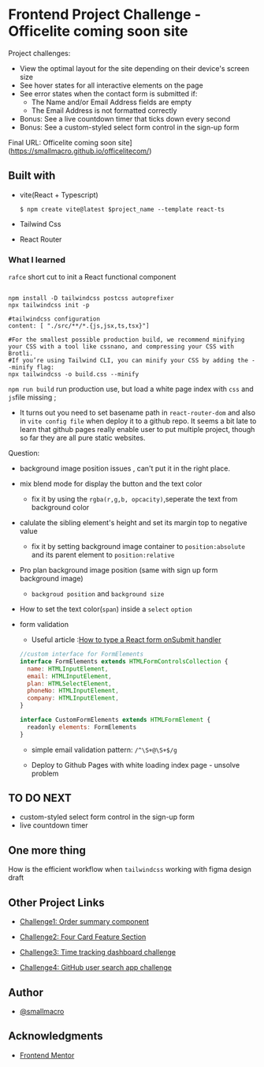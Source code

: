 # Frontend Project Challenge - Officelite coming soon site

Project challenges:
- View the optimal layout for the site depending on their device's screen size
- See hover states for all interactive elements on the page
- See error states when the contact form is submitted if:
  - The Name and/or Email Address fields are empty
  - The Email Address is not formatted correctly
- Bonus: See a live countdown timer that ticks down every second
- Bonus: See a custom-styled select form control in the sign-up form


Final URL: Officelite coming soon site](https://smallmacro.github.io/officelitecom/)

## Built with

- vite(React + Typescript)

  ```shell
  $ npm create vite@latest $project_name --template react-ts
  ```

- Tailwind Css
- React Router

### What I learned

`rafce` short cut to init a React functional component

```shell

npm install -D tailwindcss postcss autoprefixer
npx tailwindcss init -p

#tailwindcss configuration
content: [ "./src/**/*.{js,jsx,ts,tsx}"]

#For the smallest possible production build, we recommend minifying your CSS with a tool like cssnano, and compressing your CSS with Brotli.
#If you’re using Tailwind CLI, you can minify your CSS by adding the --minify flag:
npx tailwindcss -o build.css --minify
```

`npm run build` run production use, but load a white page index with `css` and `js`file missing ;

- It turns out you need to set basename path in `react-router-dom` and also in `vite config file` when deploy it to a github repo. It seems a bit late to learn that github pages really enable user to put multiple project, though so far they are all pure static websites.

Question:

- background image position issues , can't put it in the right place.
- mix blend mode for display the button and the text color
  - fix it by using the `rgba(r,g,b, opcacity)`,seperate the text from background color
- calulate the sibling element's height and set its margin top to negative value
  - fix it by setting background image container to `position:absolute ` and its parent element to `position:relative`
- Pro plan background image position (same with sign up form background image)

  - `backgroud position` and `background size`

- How to set the text color(`span`) inside a `select` `option`

- form validation

  - Useful article :[How to type a React form onSubmit handler](https://epicreact.dev/how-to-type-a-react-form-on-submit-handler/)

  ```javascript
  //custom interface for FormElements
  interface FormElements extends HTMLFormControlsCollection {
    name: HTMLInputElement,
    email: HTMLInputElement,
    plan: HTMLSelectElement,
    phoneNo: HTMLInputElement,
    company: HTMLInputElement,
  }

  interface CustomFormElements extends HTMLFormElement {
    readonly elements: FormElements
  }


  ```

  - simple email validation pattern: `/^\S+@\S+$/g`

  - Deploy to Github Pages with white loading index page - unsolve problem

## TO DO NEXT

- custom-styled select form control in the sign-up form
- live countdown timer



## One more thing

How is the efficient workflow when `tailwindcss` working with figma design draft


## Other Project Links

- [Challenge1: Order summary component](https://smallmacro.github.io/challenge1/)

- [Challenge2: Four Card Feature Section](https://smallmacro.github.io/challenge2/)

- [Challenge3: Time tracking dashboard challenge](https://smallmacro.github.io/challenge3/)

- [Challenge4: GitHub user search app challenge](https://smallmacro.github.io/challenge4/)

## Author

- [@smallmacro](https://github.com/smallmacro)

## Acknowledgments

- [Frontend Mentor](https://www.frontendmentor.io/)
